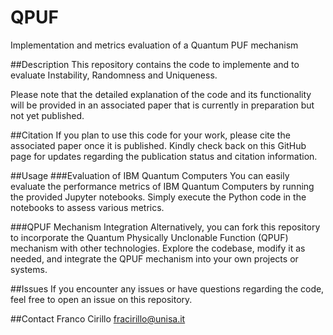 # QPUF
Implementation and metrics evaluation of a Quantum PUF mechanism

##Description
This repository contains the code to implemente and to evaluate Instability, Randomness and Uniqueness.

Please note that the detailed explanation of the code and its functionality will be provided in an associated paper that is currently in preparation but not yet published.

##Citation
If you plan to use this code for your work, please cite the associated paper once it is published. Kindly check back on this GitHub page for updates regarding the publication status and citation information.

##Usage
###Evaluation of IBM Quantum Computers
You can easily evaluate the performance metrics of IBM Quantum Computers by running the provided Jupyter notebooks. Simply execute the Python code in the notebooks to assess various metrics.

###QPUF Mechanism Integration
Alternatively, you can fork this repository to incorporate the Quantum Physically Unclonable Function (QPUF) mechanism with other technologies. Explore the codebase, modify it as needed, and integrate the QPUF mechanism into your own projects or systems.

##Issues
If you encounter any issues or have questions regarding the code, feel free to open an issue on this repository.

##Contact
Franco Cirillo fracirillo@unisa.it
